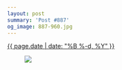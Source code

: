 ```yaml
---
layout: post
summary: 'Post #887'
og_image: 887-960.jpg
---
```


<div class="post">
 <time>
  <a href="/887">
   {{ page.date | date: "%B %-d, %Y" }}
  </a>
 </time>
 <a href="/887">
  <figure data-taken="7/9/2019">
   <img sizes="(min-width: 700px) 50vw, calc(100vw - 2rem)" src="{{ site.assets_url }}/887-480.jpg" srcset="{{ site.assets_url }}/887-240.jpg 240w, {{ site.assets_url }}/887-480.jpg 480w, {{ site.assets_url }}/887-720.jpg 720w, {{ site.assets_url }}/887-960.jpg 960w"/>
  </figure>
 </a>
</div>
